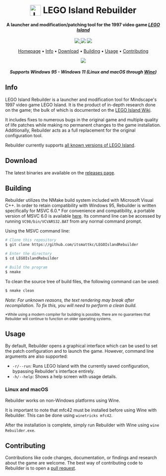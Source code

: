 
<h1 align="center">
  <br>
  <img src="./res/mama.ico" alt="LEGO Island Rebuilder" width="35" align="top">
  <b>LEGO Island Rebuilder</b>
  <br>
</h1>

<h4 align="center">A launcher and modification/patching tool for the 1997 video game <a href="https://en.wikipedia.org/wiki/Lego_Island" target="_blank"><i>LEGO Island</i></a></h4>

<p align="center">
  <a href="https://patreon.com/mattkc">
    <img src="https://img.shields.io/badge/patreon-donate-yellow.svg">
  </a>
    <img src="https://img.shields.io/github/stars/itsmattkc/legoislandrebuilder.svg">
  </a>
    <img src="https://img.shields.io/github/workflow/status/itsmattkc/legoislandrebuilder/CI">
</p>

<p align="center">
  <a href="https://www.legoisland.org/">Homepage</a> •
  <a href="#info">Info</a> •
  <a href="#download">Download</a> •
  <a href="#building">Building</a> •
  <a href="#usage">Usage</a> •
  <a href="#contributing">Contributing</a>
</p>

<p align="center">
  <img src='./pkg/fade.gif'>
</p>

<h4 align="center"><i>Supports Windows 95 - Windows 11 (Linux and macOS through <a href="https://www.winehq.org/" target="_blank">Wine</a>)</i></h4>

## Info

LEGO Island Rebuilder is a launcher and modification tool for Mindscape's 1997 video game LEGO Island. It is the product of in-depth research done on the game; the bulk of which is documented on the [LEGO Island Wiki](https://www.legoisland.org/).

It includes fixes to numerous bugs in the original game and multiple quality of life patches while making no permanent changes to the game installation. Additionally, Rebuilder acts as a full replacement for the original configuration tool. 

Rebuilder currently supports [all known versions of LEGO Island](https://www.legoisland.org/wiki/index.php/LEGO_Island_Versions).

## Download

The latest binaries are available on the [releases page](https://github.com/itsmattkc/LEGOIslandRebuilder/releases/tag/continuous).

## Building

Rebuilder utilizes the NMake build system included with Microsoft Visual C++. In order to retain compatibility with Windows 95, Rebuilder is written specifically for MSVC 6.0.* For convenience and compatibility, a portable version of MSVC 6.0 is available [here](https://github.com/itsmattkc/MSVC600). Its command line can be accessed by running `VC98/bin/VCVARS32.BAT` from any normal command prompt. 

Using the MSVC command line:

```bash
# Clone this repository
$ git clone https://github.com/itsmattkc/LEGOIslandRebuilder

# Enter the directory
$ cd LEGOIslandRebuilder

# Build the program
$ nmake
```

To clean the source tree of build files, the following command can be used:

```bash
$ nmake clean
```

<i>Note: For unknown reasons, the text rendering may break after recompilation. To fix this, you will need to perform a clean build.</i>

<sub>*While using a modern compiler for building is possible, there are no guarantees that Rebuilder will continue to function on older operating systems.</sub>

## Usage

By default, Rebuilder opens a graphical interface which can be used to set the patch configuration and to launch the game. However, command line arguments are also supported:

* `-r/--run`: Runs LEGO Island with the currently saved configuration, bypassing Rebuilder's interface entirely. 
* `-h/--help`: Shows a help screen with usage details.

### Linux and macOS

Rebuilder works on non-Windows platforms using Wine.

It is important to note that mfc42 must be installed before using Wine with Rebuilder. This can be done using `winetricks mfc42`.

After the installation is complete, simply run Rebuilder with Wine using `wine Rebuilder.exe`.

## Contributing

Contributions like code changes, documentation, or findings and research about the game are welcome. The best way of contributing code to Rebuilder is to open a [pull request](https://github.com/itsmattkc/LEGOIslandRebuilder/pulls).
